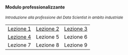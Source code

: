 #### Modulo professionalizzante

<small><em>Introduzione alla professione del Data Scientist in ambito industriale</em></small>

<table style="width:100%">
  <tr>
    <td><a href="#/lez1">Lezione 1</a></td>
    <td><a href="#/lez2">Lezione 2</a></td>
    <td><a href="#/lez3">Lezione 3</td>
  </tr>
  <tr>
    <td><a href="#/lez4">Lezione 4</td>
    <td>Lezione 5</td>
    <td>Lezione 6</td>
  </tr>
  <tr>
    <td>Lezione 7</td>
    <td>Lezione 8</td>
    <td>Lezione 9</td>
  </tr>
</table>